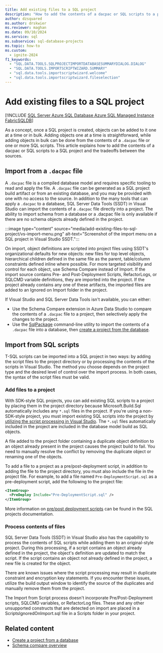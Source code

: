 ```yaml
---
title: Add existing files to a SQL project
description: "How to add the contents of a dacpac or SQL scripts to a project."
author: dzsquared
ms.author: drskwier
ms.reviewer: maghan
ms.date: 09/10/2024
ms.service: sql
ms.subservice: sql-database-projects
ms.topic: how-to
ms.custom:
  - ignite-2024
f1_keywords:
  - "SQL.DATA.TOOLS.SQLPROJECTIMPORTDATABASESUMMARYDIALOG.DIALOG"
  - "SQL.DATA.TOOLS.IMPORTSCRIPTWIZARD.SUMMARY"
  - "sql.data.tools.importscriptwizard.welcome"
  - "sql.data.tools.importscriptwizard.fileselection"
---
```


# Add existing files to a SQL project

[!INCLUDE [SQL Server Azure SQL Database Azure SQL Managed Instance FabricSQLDB](../../../includes/applies-to-version/sql-asdb-asdbmi-fabricsqldb.md)]

As a concept, once a SQL project is created, objects can be added to it one at a time or in bulk. Adding objects one at a time is straightforward, while adding objects in bulk can be done from the contents of a `.dacpac` file or one or more SQL scripts. This article explains how to add the contents of a dacpac or SQL scripts to a SQL project and the tradeoffs between the sources.

## Import from a `.dacpac` file

A `.dacpac` file is a compiled database model and requires specific tooling to read and apply the file. A `.dacpac` file can be generated as a SQL project build artifact or from an existing database, and you may be provided with one with no access to the source. In addition to the many tools that can apply a `.dacpac` to a database, SQL Server Data Tools (SSDT) in Visual Studio can import the contents of a `.dacpac` file directly into a project. The ability to import schema from a database or a .dacpac file is only available if there are no schema objects already defined in the project.

:::image type="content" source="media/add-existing-files-to-sql-project/vs-import-menu.png" alt-text="Screenshot of the import menu on a SQL project in Visual Studio SSDT.":::

On import, object definitions are scripted into project files using SSDT's organizational defaults for new objects: new files for top level objects, hierarchical children defined in the same file as the parent, table/column constraints defined inline where possible. For more targeted visibility and control for each object, use Schema Compare instead of Import. If the import source contains Pre- and Post-Deployment Scripts, RefactorLogs, or SQLCMD variable definitions, they are imported into the project. If the project already contains any one of these artifacts, the imported files are added to an Ignored on Import folder in the project.

If Visual Studio and SQL Server Data Tools isn't available, you can either:

- Use the Schema Compare extension in Azure Data Studio to compare the contents of a `.dacpac` file to a project, then selectively apply the changes to the project.
- Use the [SqlPackage](../../sqlpackage/sqlpackage.md) command-line utility to import the contents of a `.dacpac` file into a database, then [create a project from the database](../tutorials/start-from-existing-database.md).

## Import from SQL scripts

T-SQL scripts can be imported into a SQL project in two ways: by adding the script files to the project directory or by processing the contents of the scripts in Visual Studio. The method you choose depends on the project type and the desired level of control over the import process. In both cases, the syntax of the script files must be valid.

### Add files to a project

With SDK-style SQL projects, you can add existing SQL scripts to a project by placing them in the project directory because Microsoft.Build.Sql automatically includes any `*.sql` files in the project. If you're using a non-SDK-style project, you must import existing SQL scripts into the project by [utilizing the script processing in Visual Studio](#process-contents-of-files). The `*.sql` files automatically included in the project are included in the database model build as SQL objects.

A file added to the project folder containing a duplicate object definition to an object already present in the project causes the project build to fail. You need to manually resolve the conflict by removing the duplicate object or renaming one of the objects.

To add a file to a project as a pre/post-deployment script, in addition to adding the file to the project directory, you must also include the file in the project file. For example, to add a file named `Pre-DeploymentScript.sql` as a pre-deployment script, add the following to the project file:

```xml
<ItemGroup>
  <PreDeploy Include="Pre-DeploymentScript.sql" />
</ItemGroup>
```

More information on [pre/post deployment scripts](../concepts/pre-post-deployment-scripts.md#sql-project-file-sample-and-syntax) can be found in the SQL projects documentation.

### Process contents of files

SQL Server Data Tools (SSDT) in Visual Studio also has the capability to process the contents of SQL scripts while adding them to an original-style project. During this processing, if a script contains an object already defined in the project, the object's definition are updated to match the script. If the script contains an object not already defined in the project, a new file is created for the object.

There are known issues where the script processing may result in duplicate constraint and encryption key statements. If you encounter these issues, utilize the build output window to identify the source of the duplicates and manually remove them from the project.

The Import from Script process doesn't incorporate Pre/Post-Deployment scripts, SQLCMD variables, or RefactorLog files. These and any other unsupported constructs that are detected on import are placed in a ScriptsIgnoredOnImport.sql file in a Scripts folder in your project.

## Related content

- [Create a project from a database](../tutorials/start-from-existing-database.md)
- [Schema compare overview](../concepts/schema-comparison.md)
